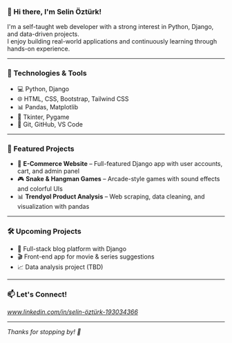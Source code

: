 ### 👋 Hi there, I'm Selin Öztürk!

I'm a self-taught web developer with a strong interest in Python, Django, and data-driven projects.  
I enjoy building real-world applications and continuously learning through hands-on experience.

---

### 🚀 Technologies & Tools

- 💻 Python, Django  
- 🌐 HTML, CSS, Bootstrap, Tailwind CSS
- 📊 Pandas, Matplotlib  
- 🐍 Tkinter, Pygame  
- 🔧 Git, GitHub, VS Code

---

### 📌 Featured Projects

- 🛒 **E-Commerce Website** – Full-featured Django app with user accounts, cart, and admin panel  
- 🎮 **Snake & Hangman Games** – Arcade-style games with sound effects and colorful UIs  
- 📊 **Trendyol Product Analysis** – Web scraping, data cleaning, and visualization with pandas  

---

### 🛠️ Upcoming Projects

- 📝 Full-stack blog platform with Django  
- 🎬 Front-end app for movie & series suggestions  
- 📈 Data analysis project (TBD)

---

### 📫 Let's Connect!

*www.linkedin.com/in/selin-öztürk-193034366*

---

*Thanks for stopping by! 🌟*
